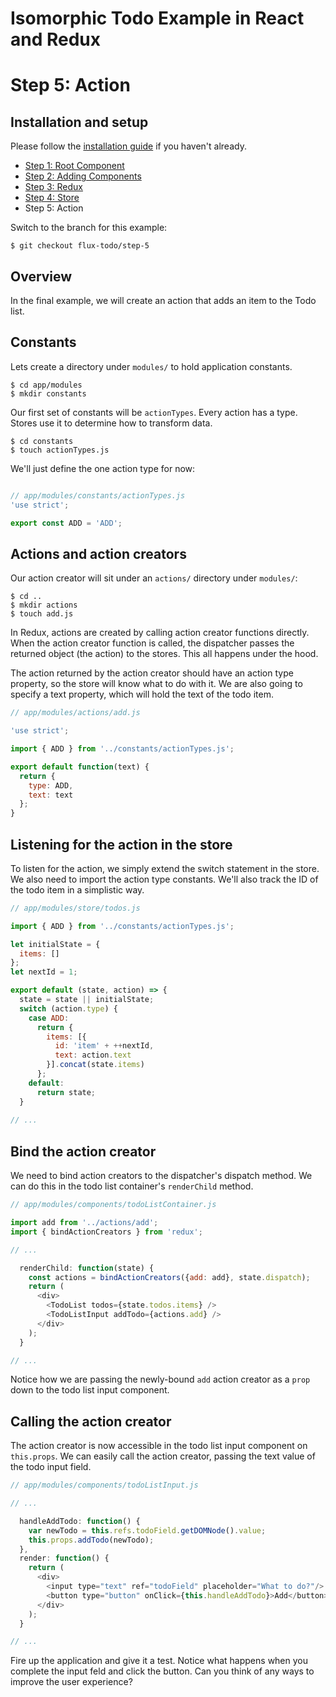 # Isomorphic Todo Example in React and Redux

# Step 5: Action

## Installation and setup

Please follow the [installation guide](https://github.com/SiCurious/react-examples/wiki/Installation-and-setup) if you haven't already.

* [Step 1: Root Component](https://github.com/SiCurious/react-examples/tree/flux-todo/step-1)
* [Step 2: Adding Components](https://github.com/SiCurious/react-examples/tree/flux-todo/step-2)
* [Step 3: Redux](https://github.com/SiCurious/react-examples/tree/flux-todo/step-3)
* [Step 4: Store](https://github.com/SiCurious/react-examples/tree/flux-todo/step-4)
* Step 5: Action

Switch to the branch for this example:

```
$ git checkout flux-todo/step-5
```

## Overview

In the final example, we will create an action that adds an item to the Todo list.

## Constants

Lets create a directory under `modules/` to hold application constants.

```
$ cd app/modules
$ mkdir constants
```

Our first set of constants will be `actionTypes`. Every action has a type. Stores use it to determine how to transform 
data.

```
$ cd constants
$ touch actionTypes.js 
```

We'll just define the one action type for now:

```javascript

// app/modules/constants/actionTypes.js
'use strict';

export const ADD = 'ADD';
```

## Actions and action creators

Our action creator will sit under an `actions/` directory under `modules/`:

```
$ cd ..
$ mkdir actions
$ touch add.js
```

In Redux, actions are created by calling action creator functions directly. When the action creator function is called, 
the dispatcher passes the returned object (the action) to the stores. This all happens under the hood. 

The action returned by the action creator should have an action type property, so the store will know what to do with
it. We are also going to specify a text property, which will hold the text of the todo item.

```javascript
// app/modules/actions/add.js

'use strict';

import { ADD } from '../constants/actionTypes.js';

export default function(text) {
  return {
    type: ADD,
    text: text
  };
}
```

## Listening for the action in the store

To listen for the action, we simply extend the switch statement in the store. We also need to import the action type 
constants. We'll also track the ID of the todo item in a simplistic way.

```javascript
// app/modules/store/todos.js

import { ADD } from '../constants/actionTypes.js';

let initialState = {
  items: []
};
let nextId = 1;

export default (state, action) => {
  state = state || initialState;
  switch (action.type) {
    case ADD:
      return {
        items: [{
          id: 'item' + ++nextId,
          text: action.text
        }].concat(state.items)
      };
    default:
      return state;
  }
  
// ...
```

## Bind the action creator

We need to bind action creators to the dispatcher's dispatch method. We can do this in the todo list container's 
`renderChild` method.

```javascript
// app/modules/components/todoListContainer.js

import add from '../actions/add';
import { bindActionCreators } from 'redux';

// ...

  renderChild: function(state) {
    const actions = bindActionCreators({add: add}, state.dispatch);
    return (
      <div>
        <TodoList todos={state.todos.items} />
        <TodoListInput addTodo={actions.add} />
      </div>
    );
  }

// ...
```

Notice how we are passing the newly-bound `add` action creator as a `prop` down to the todo list input component.

## Calling the action creator

The action creator is now accessible in the todo list input component on `this.props`. We can easily call the action 
creator, passing the text value of the todo input field.

```javascript
// app/modules/components/todoListInput.js

// ...

  handleAddTodo: function() {
    var newTodo = this.refs.todoField.getDOMNode().value;
    this.props.addTodo(newTodo);
  },
  render: function() {
    return (
      <div>
        <input type="text" ref="todoField" placeholder="What to do?"/>
        <button type="button" onClick={this.handleAddTodo}>Add</button>
      </div>
    );
  }

// ...
```

Fire up the application and give it a test. Notice what happens when you complete the input feld and click the button.
Can you think of any ways to improve the user experience?
